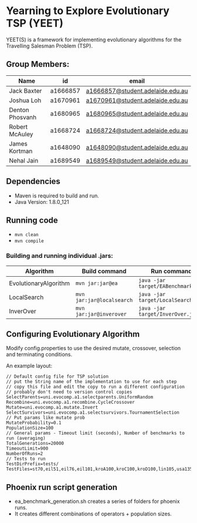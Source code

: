 # Yearning to Explore Evolutionary TSP (YEET)
YEET(S) is a framework for implementing evolutionary algorithms for the Travelling Salesman Problem (TSP).

## Group Members:
Name | id | email
--- | --- | ---
Jack Baxter | a1666857 | a1666857@student.adelaide.edu.au
Joshua Loh | a1670961 | a1670961@student.adelaide.edu.au
Denton Phosvanh | a1680965 | a1680965@student.adelaide.edu.au
Robert McAuley | a1668724 | a1668724@student.adelaide.edu.au
James Kortman | a1648090 | a1648090@student.adelaide.edu.au
Nehal Jain | a1689549 | a1689549@student.adelaide.edu.au

## Dependencies
- Maven is required to build and run.
- Java Version: 1.8.0_121

## Running code
- `mvn clean`
- `mvn compile`

### Building and running individual .jars:
Algorithm | Build command | Run command
--- | --- | ---
EvolutionaryAlgorithm | `mvn jar:jar@ea` | `java -jar target/EABenchmark.jar`
LocalSearch | `mvn jar:jar@localsearch` | `java -jar target/LocalSearch.jar`
InverOver | `mvn jar:jar@inverover` | `java -jar target/InverOver.jar`

## Configuring Evolutionary Algorithm
Modify config.properties to use the desired mutate, crossover, selection and terminating conditions.

An example layout:
```
// Default config file for TSP solution
// put the String name of the implementation to use for each step
// copy this file and edit the copy to run a different configuration
// probably don't need to version control copies
SelectParents=uni.evocomp.a1.selectparents.UniformRandom
Recombine=uni.evocomp.a1.recombine.CycleCrossover
Mutate=uni.evocomp.a1.mutate.Invert
SelectSurvivors=uni.evocomp.a1.selectsurvivors.TournamentSelection
// Put params like mutate prob
MutateProbability=0.1
PopulationSize=100
// General params - Timeout limit (seconds), Number of benchmarks to run (averaging)
TotalGenerations=20000
TimeoutLimit=900
NumberOfRuns=2
// Tests to run
TestDirPrefix=tests/
TestFiles=st70,eil51,eil76,eil101,kroA100,kroC100,kroD100,lin105,usa13509
```

## Phoenix run script generation
- ea_benchmark_generation.sh creates a series of folders for phoenix runs.
- It creates different combinations of operators + population sizes.
